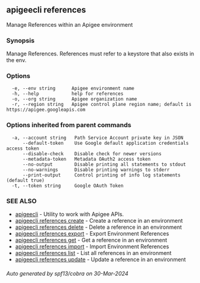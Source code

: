 ## apigeecli references

Manage References within an Apigee environment

### Synopsis

Manage References. References must refer to a keystore that also exists in the env.

### Options

```
  -e, --env string      Apigee environment name
  -h, --help            help for references
  -o, --org string      Apigee organization name
  -r, --region string   Apigee control plane region name; default is https://apigee.googleapis.com
```

### Options inherited from parent commands

```
  -a, --account string   Path Service Account private key in JSON
      --default-token    Use Google default application credentials access token
      --disable-check    Disable check for newer versions
      --metadata-token   Metadata OAuth2 access token
      --no-output        Disable printing all statements to stdout
      --no-warnings      Disable printing warnings to stderr
      --print-output     Control printing of info log statements (default true)
  -t, --token string     Google OAuth Token
```

### SEE ALSO

* [apigeecli](apigeecli.md)	 - Utility to work with Apigee APIs.
* [apigeecli references create](apigeecli_references_create.md)	 - Create a reference in an environment
* [apigeecli references delete](apigeecli_references_delete.md)	 - Delete a reference in an environment
* [apigeecli references export](apigeecli_references_export.md)	 - Export Environment References
* [apigeecli references get](apigeecli_references_get.md)	 - Get a reference in an environment
* [apigeecli references import](apigeecli_references_import.md)	 - Import Environment References
* [apigeecli references list](apigeecli_references_list.md)	 - List all references in an environment
* [apigeecli references update](apigeecli_references_update.md)	 - Update a reference in an environment

###### Auto generated by spf13/cobra on 30-Mar-2024
